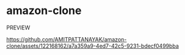 # amazon-clone
PREVIEW


https://github.com/AMITPATTANAYAK/amazon-clone/assets/122168162/a7a359a9-4ed7-42c5-9231-bdecf0499bba

